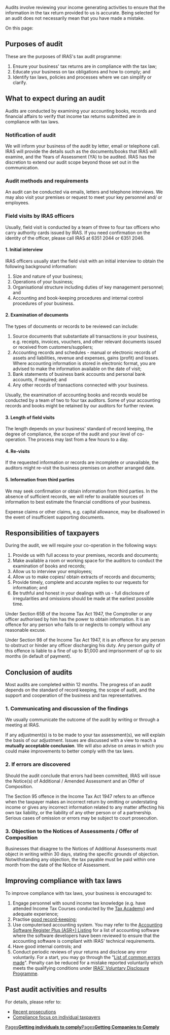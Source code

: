 Audits involve reviewing your income generating activities to ensure that the information in the tax return provided to us is accurate. Being selected for an audit does not necessarily mean that you have made a mistake.

On this page:

## Purposes of audit

These are the purposes of IRAS's tax audit programme:

1. Ensure your business' tax returns are in compliance with the tax law;
2. Educate your business on tax obligations and how to comply; and
3. Identify tax laws, policies and processes where we can simplify or clarify.

## What to expect during an audit

Audits are conducted by examining your accounting books, records and financial affairs to verify that income tax returns submitted are in compliance with tax laws.

### Notification of audit

We will inform your business of the audit by letter, email or telephone call. IRAS will provide the details such as the documents/books that IRAS will examine, and the Years of Assessment (YA) to be audited. IRAS has the discretion to extend our audit scope beyond those set out in the communication.

### Audit methods and requirements

An audit can be conducted via emails, letters and telephone interviews. We may also visit your premises or request to meet your key personnel and/ or employees.

### Field visits by IRAS officers

Usually, field visit is conducted by a team of three to four tax officers who carry authority cards issued by IRAS. If you need confirmation on the identity of the officer, please call IRAS at 6351 2044 or 6351 2046.

#### 1\. Initial interview

IRAS officers usually start the field visit with an initial interview to obtain the following background information:

1. Size and nature of your business;
2. Operations of your business;
3. Organisational structure including duties of key management personnel; and
4. Accounting and book-keeping procedures and internal control procedures of your business.

#### 2\. Examination of documents

The types of documents or records to be reviewed can include:

1. Source documents that substantiate all transactions in your business, e.g. receipts, invoices, vouchers, and other relevant documents issued or received from customers/suppliers;
2. Accounting records and schedules - manual or electronic records of assets and liabilities, revenue and expenses, gains (profit) and losses. Where accounting information is stored in electronic format, you are advised to make the information available
    on the date of visit;
3. Bank statements of business bank accounts and personal bank accounts, if required; and
4. Any other records of transactions connected with your business.

Usually, the examination of accounting books and records would be conducted by a team of two to four tax auditors. Some of your accounting records and books might be retained by our auditors for further review.

#### 3\. Length of field visits

The length depends on your business' standard of record keeping, the degree of compliance, the scope of the audit and your level of co-operation. The process may last from a few hours to a day.

#### 4\. Re-visits

If the requested information or records are incomplete or unavailable, the auditors might re-visit the business premises on another arranged date.

#### 5\. Information from third parties

We may seek confirmation or obtain information from third parties. In the absence of sufficient records, we will refer to available sources of information to best estimate the financial conditions of your business.

Expense claims or other claims, e.g. capital allowance, may be disallowed in the event of insufficient supporting documents.

## Responsibilities of taxpayers

During the audit, we will require your co-operation in the following ways:

1. Provide us with full access to your premises, records and documents;
2. Make available a room or working space for the auditors to conduct the examination of books and records;
3. Allow us to interview your employees;
4. Allow us to make copies/ obtain extracts of records and documents;
5. Provide timely, complete and accurate replies to our requests for information; and
6. Be truthful and honest in your dealings with us - full disclosure of irregularities and omissions should be made at the earliest possible time.

Under Section 65B of the Income Tax Act 1947, the Comptroller or any officer authorised by him has the power to obtain information. It is an offence for any person who fails to or neglects to comply without any reasonable excuse.

Under Section 98 of the Income Tax Act 1947, it is an offence for any person to obstruct or hinder any officer discharging his duty. Any person guilty of this offence is liable to a fine of up to $1,000 and imprisonment of up to six
months (in default of payment).

## Conclusion of audits

Most audits are completed within 12 months. The progress of an audit depends on the standard of record keeping, the scope of audit, and the support and cooperation of the business and tax representatives.

### 1\. Communicating and discussion of the findings

We usually communicate the outcome of the audit by writing or through a meeting at IRAS.

If any adjustment(s) is to be made to your tax assessment(s), we will explain the basis of our adjustment. Issues are discussed with a view to reach a **mutually acceptable conclusion**. We will also advise on areas in which you could make improvements to better comply with the tax laws.

### 2\. If errors are discovered

Should the audit conclude that errors had been committed, IRAS will issue the Notice(s) of Additional / Amended Assessment and an Offer of Composition.

The Section 95 offence in the Income Tax Act 1947 refers to an offence when the taxpayer makes an incorrect return by omitting or understating income or gives any incorrect information related to any matter affecting his own tax liability, or the liability of any other person or of a partnership. Serious cases of omission or errors may be subject to court prosecution.

### 3\. Objection to the Notices of Assessments / Offer of Composition

Businesses that disagree to the Notices of Additional Assessments must object in writing within 30 days, stating the specific grounds of objection. Notwithstanding any objection, the tax payable must be paid within one month from the date of the Notice of Assessment.

## Improving compliance with tax laws

To improve compliance with tax laws, your business is encouraged to:

1. Engage personnel with sound income tax knowledge (e.g. have attended Income Tax Courses conducted by the [Tax Academy](http://www.taxacademy.sg/ "Tax Academy")) and
    adequate experience;
2. Practise [good record-keeping](https://www.iras.gov.sg/taxes/individual-income-tax/self-employed-and-partnerships/keeping-proper-records-and-accounts);
3. Use computerised accounting system. You may refer to the [Accounting Software Register Plus (ASR+) Listing](https://www.iras.gov.sg/digital-collaboration/for-software-developers/accounting-tax-software/iras-accounting-software-register-plus/asr-plus-listing) for a list of accounting software where the software developers have been reviewed to ensure that the accounting software is compliant with IRAS' technical requirements.
4. Have good internal controls; and
5. Conduct periodic reviews of your returns and disclose any error voluntarily. For a start, you may go through the "[List of common errors made](https://www.iras.gov.sg/taxes/individual-income-tax/self-employed-and-partnerships/calculating-my-business-income/common-filing-mistakes-to-avoid)".
    Penalty can be reduced for a mistake reported voluntarily which meets the qualifying conditions under [IRAS' Voluntary Disclosure Programme](https://www.iras.gov.sg/taxes/individual-income-tax/basics-of-individual-income-tax/voluntary-disclosure-of-errors-for-reduced-penalties).

## Past audit activities and results

For details, please refer to:

- [Recent prosecutions](https://www.iras.gov.sg/news-events/newsroom/1?type=tax-crime "Recent Prosecutions")
- [Compliance focus on individual taxpayers](https://www.iras.gov.sg/taxes/individual-income-tax/basics-of-individual-income-tax/consequences-of-non-compliance/getting-individuals-to-comply)

[Pages**Getting individuals to comply**](https://www.iras.gov.sg/taxes/individual-income-tax/basics-of-individual-income-tax/consequences-of-non-compliance/getting-individuals-to-comply)[Pages**Getting Companies to Comply**](https://www.iras.gov.sg/taxes/corporate-income-tax/corporate-income-tax-compliance/getting-companies-to-comply)